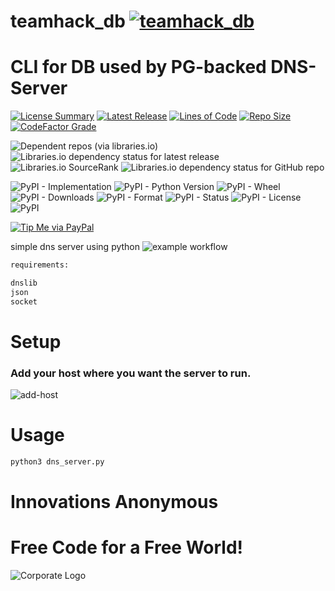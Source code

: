 # teamhack_db [![teamhack_db](https://github.com/InnovAnon-Inc/teamhack_db/actions/workflows/pkgrel.yml/badge.svg)](https://github.com/InnovAnon-Inc/teamhack_db/actions/workflows/pkgrel.yml)
CLI for DB used by PG-backed DNS-Server
==========
[![License Summary](https://img.shields.io/github/license/InnovAnon-Inc/teamhack_db?color=%23FF1100&label=Free%20Code%20for%20a%20Free%20World%21&logo=InnovAnon%2C%20Inc.&logoColor=%23FF1133&style=plastic)](https://tldrlegal.com/license/unlicense#summary)
[![Latest Release](https://img.shields.io/github/commits-since/InnovAnon-Inc/teamhack_db/latest?color=%23FF1100&include_prereleases&logo=InnovAnon%2C%20Inc.&logoColor=%23FF1133&style=plastic)](https://github.com/InnovAnon-Inc/teamhack_db/releases/latest)
[![Lines of Code](https://tokei.rs/b1/github/InnovAnon-Inc/teamhack_db?category=code&color=FF1100&logo=InnovAnon-Inc&logoColor=FF1133&style=plastic)](https://github.com/InnovAnon-Inc/teamhack_db)
[![Repo Size](https://img.shields.io/github/repo-size/InnovAnon-Inc/teamhack_db?color=%23FF1100&logo=InnovAnon%2C%20Inc.&logoColor=%23FF1133&style=plastic)](https://github.com/InnovAnon-Inc/teamhack_db)
[![CodeFactor Grade](https://img.shields.io/codefactor/grade/github/InnovAnon-Inc/teamhack_db?color=FF1100&logo=InnovAnon-Inc&logoColor=FF1133&style=plastic)](https://www.codefactor.io/repository/github/InnovAnon-Inc/teamhack_db)

![Dependent repos (via libraries.io)](https://img.shields.io/librariesio/dependent-repos/pypi/teamhack_db?color=FF1100&style=plastic)
![Libraries.io dependency status for latest release](https://img.shields.io/librariesio/release/pypi/teamhack_db?color=FF1100&style=plastic)
![Libraries.io SourceRank](https://img.shields.io/librariesio/sourcerank/pypi/teamhack_db?style=plastic)
![Libraries.io dependency status for GitHub repo](https://img.shields.io/librariesio/github/InnovAnon-Inc/teamhack_db?color=FF1100&logoColor=FF1133&style=plastic)

![PyPI - Implementation](https://img.shields.io/pypi/implementation/teamhack_db?color=FF1100&logo=InnovAnon-Inc&logoColor=FF1133&style=plastic)
![PyPI - Python Version](https://img.shields.io/pypi/pyversions/teamhack_db?color=FF1100&logo=InnovAnon-Inc&logoColor=FF1133&style=plastic)
![PyPI - Wheel](https://img.shields.io/pypi/wheel/teamhack_db?color=FF1100&logo=InnovAnon-Inc&logoColor=FF1133&style=plastic)
![PyPI - Downloads](https://img.shields.io/pypi/dd/teamhack_db?color=FF1100&logo=InnovAnon-Inc&logoColor=FF1133&style=plastic)
![PyPI - Format](https://img.shields.io/pypi/format/teamhack_db?color=FF1100&logo=InnovAnon-Inc&logoColor=FF1133&style=plastic)
![PyPI - Status](https://img.shields.io/pypi/status/teamhack_db?color=FF1100&logo=InnovAnon-Inc&logoColor=FF1133&style=plastic)
![PyPI - License](https://img.shields.io/pypi/l/teamhack_db?color=FF1100&logo=InnovAnon-Inc&logoColor=FF1133&style=plastic)
![PyPI](https://img.shields.io/pypi/v/teamhack_db?color=FF1100&logo=InnovAnon-Inc&logoColor=FF1133&style=plastic)

[![Tip Me via PayPal](https://img.shields.io/badge/paypal-donate-FF1100.svg?logo=paypal&logoColor=FF1133&style=plastic)](https://www.paypal.me/InnovAnon)

simple dns server using python
![example workflow](https://github.com/InnovAnon-Inc/teamhack_db/actions/workflows/pkgrel.yml/badge.svg)

```sh
requirements:

dnslib
json
socket

```

# Setup
### Add your host where you want the server to run.
![add-host](https://user-images.githubusercontent.com/97550737/225977420-3b9a362b-f072-49c9-bfa1-6880584e49df.png)


# Usage  

```sh
python3 dns_server.py

```

# Innovations Anonymous
Free Code for a Free World!
==========
![Corporate Logo](https://innovanon-inc.github.io/assets/images/logo.gif)

